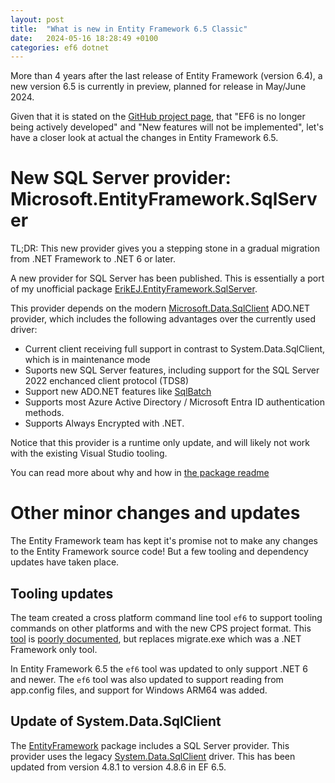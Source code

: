 ```yaml
---
layout: post
title:  "What is new in Entity Framework 6.5 Classic"
date:   2024-05-16 18:28:49 +0100
categories: ef6 dotnet
---
```


More than 4 years after the last release of Entity Framework (version 6.4), a new version 6.5 is currently in preview, planned for release in May/June 2024.

Given that it is stated on the [GitHub project page](https://github.com/dotnet/ef6), that "EF6 is no longer being actively developed" and "New features will not be implemented", let's have a closer look at actual the changes in Entity Framework 6.5.

# New SQL Server provider: Microsoft.EntityFramework.SqlServer

TL;DR: This new provider gives you a stepping stone in a gradual migration from .NET Framework to .NET 6 or later.

A new provider for SQL Server has been published. This is essentially a port of my unofficial package [ErikEJ.EntityFramework.SqlServer](https://www.nuget.org/packages/ErikEJ.EntityFramework.SqlServer).

This provider depends on the modern [Microsoft.Data.SqlClient](https://www.nuget.org/packages/Microsoft.Data.SqlClient) ADO.NET provider, which includes the following advantages over the currently used driver:

- Current client receiving full support in contrast to System.Data.SqlClient, which is in maintenance mode
- Suports new SQL Server features, including support for the SQL Server 2022 enchanced client protocol (TDS8)
- Support new ADO.NET features like [SqlBatch](https://github.com/dotnet/SqlClient/blob/main/release-notes/5.2/5.2.0.md#new-features)
- Supports most Azure Active Directory / Microsoft Entra ID authentication methods.
- Supports Always Encrypted with .NET.

Notice that this provider is a runtime only update, and will likely not work with the existing Visual Studio tooling.

You can read more about why and how in [the package readme](https://www.nuget.org/packages/Microsoft.EntityFramework.SqlServer/#readme-body-tab)

# Other minor changes and updates

The Entity Framework team has kept it's promise not to make any changes to the Entity Framework source code! But a few tooling and dependency updates have taken place.

## Tooling updates

The team created a cross platform command line tool `ef6` to support tooling commands on other platforms and with the new CPS project format. This [tool](https://github.com/dotnet/ef6/issues/1053) is [poorly documented](https://github.com/dotnet/EntityFramework.Docs/issues/1740#issuecomment-557204757), but replaces migrate.exe which was a .NET Framework only tool. 

In Entity Framework 6.5 the `ef6` tool was updated to only support .NET 6 and newer. The `ef6` tool was also updated to support reading from app.config files, and support for Windows ARM64 was added.

## Update of System.Data.SqlClient

The [EntityFramework](https://www.nuget.org/packages/EntityFramework/) package includes a SQL Server provider. This provider uses the legacy [System.Data.SqlClient](https://www.nuget.org/packages/System.Data.SqlClient) driver. This has been updated from version 4.8.1 to version 4.8.6 in EF 6.5.

